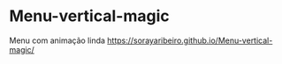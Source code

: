 # Menu-vertical-magic
 Menu com animação linda
https://sorayaribeiro.github.io/Menu-vertical-magic/
